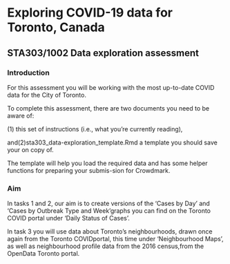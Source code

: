 # Exploring COVID-19 data for Toronto, Canada
## STA303/1002 Data exploration assessment

### Introduction

For this assessment you will be working with the most up-to-date COVID data for the City of Toronto.

To complete this assessment, there are two documents you need to be aware of:

(1) this set of instructions (i.e., what you’re currently reading), 

and(2)sta303_data-exploration_template.Rmd a template you should save your on copy of.

The template will help you load the required data and has some helper functions for preparing your submis-sion for Crowdmark.

### Aim
In tasks 1 and 2, our aim is to create versions of the ‘Cases by Day’ and ‘Cases by Outbreak Type and Week’graphs you can find on the Toronto COVID portal under ‘Daily Status of Cases’.

In task 3 you will use data about Toronto’s neighbourhoods, drawn once again from the Toronto COVIDportal, this time under ‘Neighbourhood Maps’, as well as neighbourhood profile data from the 2016 census,from the OpenData Toronto portal.
